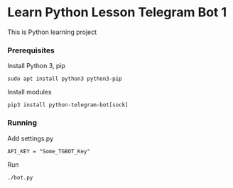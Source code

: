 # Learn Python Lesson Telegram Bot 1

This is Python learning project

### Prerequisites
Install Python 3, pip
```
sudo apt install python3 python3-pip
```
Install modules
```
pip3 install python-telegram-bot[sock]
```
### Running
Add settings.py
```
API_KEY = "Some_TGBOT_Key"
```
Run
```
./bot.py
```
